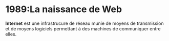 <html>
  <h1>1989:La naissance de Web</h1>
  <p><b>Internet</b> est une infrastrucure de réseau munie de moyens de transmission et de moyens logiciels permettant à des machines de communiquer entre elles.</p>
  
</html>
